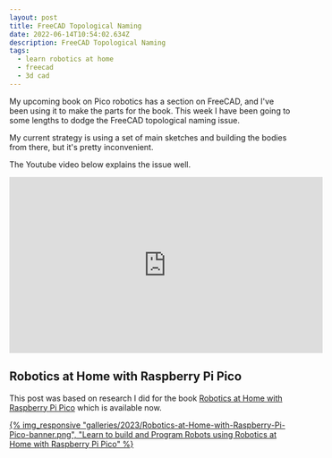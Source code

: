 ```yaml
---
layout: post
title: FreeCAD Topological Naming
date: 2022-06-14T10:54:02.634Z
description: FreeCAD Topological Naming
tags:
  - learn robotics at home
  - freecad
  - 3d cad
---
```

My upcoming book on Pico robotics has a section on FreeCAD, and I've been using it to make the parts for the book.
This week I have been going to some lengths to dodge the FreeCAD topological naming issue.

My current strategy is using a set of main sketches and building the bodies from there, but it's pretty inconvenient.

The Youtube video below explains the issue well.

<!-- make a responsive youtube embed for video id QSsVFu929jo -->
<div class="video-container">
  <iframe width="560" height="315" src="https://www.youtube.com/embed/QSsVFu929jo" frameborder="0" allow="accelerometer; autoplay; encrypted-media; clipboard-write; gyroscope; web-share; picture-in-picture" allowfullscreen="true"></iframe>
</div>

## Robotics at Home with Raspberry Pi Pico

This post was based on research I did for the book [Robotics at Home with Raspberry Pi Pico](https://packt.link/5swS2) which is available now.


<a href="https://packt.link/5swS2" title="Learn to build and Program Robots using Robotics at Home with Raspberry Pi Pico">{% img_responsive "galleries/2023/Robotics-at-Home-with-Raspberry-Pi-Pico-banner.png", "Learn to build and Program Robots using Robotics at Home with Raspberry Pi Pico" %}</a>
